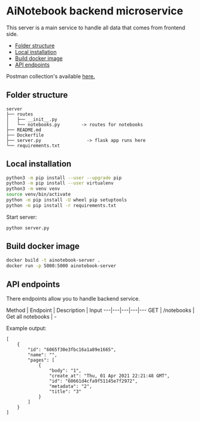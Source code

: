 # AiNotebook backend microservice
This server is a main service to handle all data that comes from frontend side.

- [Folder structure](#folder-structure)
- [Local installation](#local-installation)
- [Build docker image](#build-docker-image)
- [API endpoints](#api-endpoints)

Postman collection's available [here.](https://www.getpostman.com/collections/2ff733b0bbe7df69aaf1)

## Folder structure
```
server
├── routes
│   ├── __init__.py
│   └── notebooks.py        -> routes for notebooks
├── README.md
├── Dockerfile
├── server.py                 -> flask app runs here
└── requirements.txt 
```

## Local installation
```bash
python3 -m pip install --user --upgrade pip
python3 -m pip install --user virtualenv
python3 -m venv venv
source venv/bin/activate
python -m pip install -U wheel pip setuptools 
python -m pip install -r requirements.txt
```
Start server: 
```
python server.py
```

## Build docker image
```bash
docker build -t ainotebook-server .
docker run -p 5000:5000 ainotebook-server
```

## API endpoints
There endpoints allow you to handle backend service.

Method | Endpoint | Description | Input
---|---|---|---|---
GET | /notebooks | Get all notebooks | -

Example output:
```
[
    {
        "id": "6065f30e3fbc16a1a89e1665",
        "name": "",
        "pages": [
            {
                "body": "1",
                "create_at": "Thu, 01 Apr 2021 22:21:48 GMT",
                "id": "60661d4cfa9f51145e7f2972",
                "metadata": "2",
                "title": "3"
            }
        ]
    }
]
```
